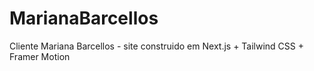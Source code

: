 # MarianaBarcellos
Cliente Mariana Barcellos - site construido em Next.js + Tailwind CSS + Framer Motion
